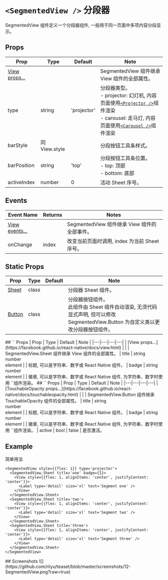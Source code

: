 # `<SegmentedView />` 分段器
SegmentedView 组件定义一个分段器组件, 一般用于同一页面中多项内容分段显示。

## Props
| Prop | Type | Default | Note |
|---|---|---|---|
| [View props...](https://facebook.github.io/react-native/docs/view.html) |  |  | SegmentedView 组件继承 View 组件的全部属性。
| type | string | 'projector' | 分段器类型。<br/>- projector: 幻灯机, 内容页面使用[`<Projector />`](./Projector.md)组件渲染<br/>- carousel: 走马灯, 内容页面使用[`<Carousel />`](./Carousel.md)组件渲染
| barStyle | 同View.style |  | 分段按钮工具条样式。
| barPosition | string | 'top' | 分段按钮工具条位置。<br/>- top: 顶部<br/>- bottom: 底部
| activeIndex | number | 0 | 活动 Sheet 序号。

## Events
| Event Name | Returns | Notes |
|---|---|---|
| [View events...](https://facebook.github.io/react-native/docs/view.html) |  | SegmentedView 组件继承 View 组件的全部事件。
| onChange | index | 改变当前页面时调用, index 为当前 Sheet 序号。

## Static Props
| Prop | Type | Default | Note |
|---|---|---|---|
| [Sheet](#Sheet) | class |  | 分段器 Sheet 组件。
| [Button](#Button) | class |  | 分段器按钮组件。<br/>此组件由 Sheet 组件自动渲染, 无须代码显式声明, 但可以修改 SegmentedView.Button 为自定义类以更改分段器按钮组件。

<!--
## Methods
None.

## Static Methods
None.
-->

<span id="Sheet" />
## `<SegmentedView.Sheet />` Props
| Prop | Type | Default | Note |
|---|---|---|---|
| [View props...](https://facebook.github.io/react-native/docs/view.html) |  |  | SegmentedView.Sheet 组件继承 View 组件的全部属性。
| title | string<br/>number<br/>element |  | 标题, 可以是字符串、数字或 React Native 组件。
| badge | string<br/>number<br/>element |  | 徽章, 可以是字符串、数字或 React Native 组件, 为字符串、数字时使用 `<Badge />`组件渲染。

<span id="Button" />
## `<SegmentedView.Button />` Props
| Prop | Type | Default | Note |
|---|---|---|---|
| [TouchableOpacity props...](https://facebook.github.io/react-native/docs/touchableopacity.html) |  |  | SegmentedView.Button 组件继承 TouchableOpacity 组件的全部属性。
| title | string<br/>number<br/>element |  | 标题, 可以是字符串、数字或 React Native 组件。
| badge | string<br/>number<br/>element |  | 徽章, 可以是字符串、数字或 React Native 组件, 为字符串、数字时使用 `<Badge />`组件渲染。
| active | bool | false | 是否激活。

## Example
简单用法
```
<SegmentedView style={{flex: 1}} type='projector'>
  <SegmentedView.Sheet title='one' badge={1}>
    <View style={{flex: 1, alignItems: 'center', justifyContent: 'center'}}>
      <Label type='detail' size='xl' text='Segment one' />
    </View>
  </SegmentedView.Sheet>
  <SegmentedView.Sheet title='two'>
    <View style={{flex: 1, alignItems: 'center', justifyContent: 'center'}}>
      <Label type='detail' size='xl' text='Segment two' />
    </View>
  </SegmentedView.Sheet>
  <SegmentedView.Sheet title='three'>
    <View style={{flex: 1, alignItems: 'center', justifyContent: 'center'}}>
      <Label type='detail' size='xl' text='Segment three' />
    </View>
  </SegmentedView.Sheet>
</SegmentedView>
```

<span id="Screenshots" />
## Screenshots
![](https://github.com/rilyu/teaset/blob/master/screenshots/12-SegmentedView.png?raw=true)
